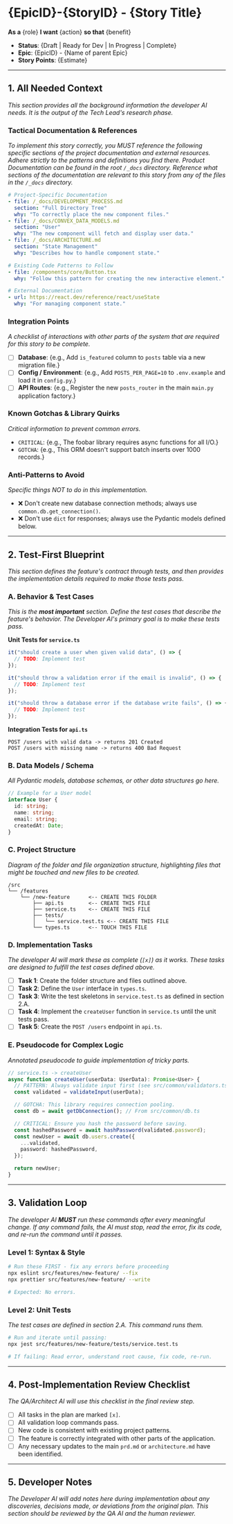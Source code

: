 # {EpicID}-{StoryID} - {Story Title}

**As a** {role}
**I want** {action}
**so that** {benefit}

- **Status**: {Draft | Ready for Dev | In Progress | Complete}
- **Epic**: {EpicID} - {Name of parent Epic}
- **Story Points**: {Estimate}

---

## 1. All Needed Context

_This section provides all the background information the developer AI needs. It is the output of the Tech Lead's research phase._

### Tactical Documentation & References

_To implement this story correctly, you MUST reference the following specific sections of the project documentation and external resources. Adhere strictly to the patterns and definitions you find there. Product Documentation can be found in the root `/_docs` directory. Reference what sections of the documentation are relevant to this story from any of the files in the `/_docs` directory._

```yaml
# Project-Specific Documentation
- file: /_docs/DEVELOPMENT_PROCESS.md
  section: "Full Directory Tree"
  why: "To correctly place the new component files."
- file: /_docs/CONVEX_DATA_MODELS.md
  section: "User"
  why: "The new component will fetch and display user data."
- file: /_docs/ARCHITECTURE.md
  section: "State Management"
  why: "Describes how to handle component state."

# Existing Code Patterns to Follow
- file: /components/core/Button.tsx
  why: "Follow this pattern for creating the new interactive element."

# External Documentation
- url: https://react.dev/reference/react/useState
  why: "For managing component state."
```

### Integration Points

_A checklist of interactions with other parts of the system that are required for this story to be complete._

- [ ] **Database**: {e.g., Add `is_featured` column to `posts` table via a new migration file.}
- [ ] **Config / Environment**: {e.g., Add `POSTS_PER_PAGE=10` to `.env.example` and load it in `config.py`.}
- [ ] **API Routes**: {e.g., Register the new `posts_router` in the main `main.py` application factory.}

### Known Gotchas & Library Quirks

_Critical information to prevent common errors._

- `CRITICAL`: {e.g., The foobar library requires async functions for all I/O.}
- `GOTCHA`: {e.g., This ORM doesn't support batch inserts over 1000 records.}

### Anti-Patterns to Avoid

_Specific things NOT to do in this implementation._

- ❌ Don't create new database connection methods; always use `common.db.get_connection()`.
- ❌ Don't use `dict` for responses; always use the Pydantic models defined below.

---

## 2. Test-First Blueprint

_This section defines the feature's contract through tests, and then provides the implementation details required to make those tests pass._

### A. Behavior & Test Cases

_This is the **most important** section. Define the test cases that describe the feature's behavior. The Developer AI's primary goal is to make these tests pass._

**Unit Tests for `service.ts`**

```typescript
it("should create a user when given valid data", () => {
  // TODO: Implement test
});

it("should throw a validation error if the email is invalid", () => {
  // TODO: Implement test
});

it("should throw a database error if the database write fails", () => {
  // TODO: Implement test
});
```

**Integration Tests for `api.ts`**

```
POST /users with valid data -> returns 201 Created
POST /users with missing name -> returns 400 Bad Request
```

### B. Data Models / Schema

_All Pydantic models, database schemas, or other data structures go here._

```typescript
// Example for a User model
interface User {
  id: string;
  name: string;
  email: string;
  createdAt: Date;
}
```

### C. Project Structure

_Diagram of the folder and file organization structure, highlighting files that might be touched and new files to be created._

```
/src
└── /features
    └── /new-feature      <-- CREATE THIS FOLDER
        ├── api.ts        <-- CREATE THIS FILE
        ├── service.ts    <-- CREATE THIS FILE
        ├── tests/
        │   └── service.test.ts <-- CREATE THIS FILE
        └── types.ts      <-- TOUCH THIS FILE
```

### D. Implementation Tasks

_The developer AI will mark these as complete (`[x]`) as it works. These tasks are designed to fulfill the test cases defined above._

- [ ] **Task 1**: Create the folder structure and files outlined above.
- [ ] **Task 2**: Define the `User` interface in `types.ts`.
- [ ] **Task 3**: Write the test skeletons in `service.test.ts` as defined in section 2.A.
- [ ] **Task 4**: Implement the `createUser` function in `service.ts` until the unit tests pass.
- [ ] **Task 5**: Create the `POST /users` endpoint in `api.ts`.

### E. Pseudocode for Complex Logic

_Annotated pseudocode to guide implementation of tricky parts._

```typescript
// service.ts -> createUser
async function createUser(userData: UserData): Promise<User> {
  // PATTERN: Always validate input first (see src/common/validators.ts)
  const validated = validateInput(userData);

  // GOTCHA: This library requires connection pooling.
  const db = await getDbConnection(); // From src/common/db.ts

  // CRITICAL: Ensure you hash the password before saving.
  const hashedPassword = await hashPassword(validated.password);
  const newUser = await db.users.create({
    ...validated,
    password: hashedPassword,
  });

  return newUser;
}
```

---

## 3. Validation Loop

_The developer AI **MUST** run these commands after every meaningful change. If any command fails, the AI must stop, read the error, fix its code, and re-run the command until it passes._

### Level 1: Syntax & Style

```bash
# Run these FIRST - fix any errors before proceeding
npx eslint src/features/new-feature/ --fix
npx prettier src/features/new-feature/ --write

# Expected: No errors.
```

### Level 2: Unit Tests

_The test cases are defined in section 2.A. This command runs them._

```bash
# Run and iterate until passing:
npx jest src/features/new-feature/tests/service.test.ts

# If failing: Read error, understand root cause, fix code, re-run.
```

---

## 4. Post-Implementation Review Checklist

_The QA/Architect AI will use this checklist in the final review step._

- [ ] All tasks in the plan are marked `[x]`.
- [ ] All validation loop commands pass.
- [ ] New code is consistent with existing project patterns.
- [ ] The feature is correctly integrated with other parts of the application.
- [ ] Any necessary updates to the main `prd.md` or `architecture.md` have been identified.

---

## 5. Developer Notes

_The Developer AI will add notes here during implementation about any discoveries, decisions made, or deviations from the original plan. This section should be reviewed by the QA AI and the human reviewer._
